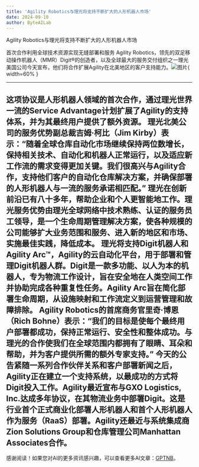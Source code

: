 ```yaml
---
title: 'Agility Robotics与理光将支持不断扩大的人形机器人市场'
date: 2024-09-10
author: ByteAILab
---
```


Agility Robotics与理光将支持不断扩大的人形机器人市场

首次合作利用全球技术资源实现无缝部署和服务
Agility Robotics，领先的双足移动操作机器人（MMR）Digit®的创造者，以及全球最大的服务交付组织之一理光美国公司今天宣布，他们将合作扩展Agility在北美地区的客户支持能力。![图片](https://ai-techpark.com/wp-content/uploads/2024/09/Agility-960x540.jpg){ width=60% }

---
这项协议是人形机器人领域的首次合作，通过理光世界一流的Service Advantage计划扩展了Agility的支持体系，并为其最终用户提供了额外资源。
理光北美公司的服务优势副总裁吉姆·柯比（Jim Kirby）表示：“随着全球仓库自动化市场继续保持两位数增长，保持相关技术、自动化和机器人正常运行，以及适应新工作流的需求变得更加关键。我们很高兴与Agility合作，支持他们客户的自动化仓库解决方案，并确保部署的人形机器人与一流的服务承诺相匹配。”
理光在创新前沿已有八十多年，帮助企业和个人更智能地工作。理光服务优势由理光全球网络中技术熟练、认证的服务员工领导，是一个生命周期管理解决方案，使各种规模的公司能够扩大业务范围和服务、进入新的地区和市场、实施最佳实践，降低成本。
理光将支持Digit机器人和Agility Arc™，Agility的云自动化平台，用于部署和管理Digit机器人群。Digit是一款多功能、以人为本的机器人，专为物流工作设计，旨在安全地在人类空间工作并协助完成各种重复性任务。Agility Arc旨在简化部署生命周期，从设施映射和工作流定义到运营管理和故障排除。
Agility Robotics的首席商务官里奇·博恩（Rich Bohne）表示：“我们的目标是使每个最终用户部署都成功，保持正常运行、安全性和整体成功。与理光的合作使我们在全球范围内都拥有了眼睛、耳朵和帮助，并为客户提供所需的额外专家支持。”
今天的公告紧随一系列合作伙伴关系和客户部署新闻之后，Agility正在建立一个支持系统，以最成功的方式将Digit投入工作。Agility最近宣布与GXO Logistics, Inc.达成多年协议，在其物流业务中部署Digit。这是行业首个正式商业化部署人形机器人和首个人形机器人作为服务（RaaS）部署。Agility还最近与系统集成商Zion Solutions Group和仓库管理公司Manhattan Associates合作。
---
感谢阅读！如果您对AI的更多资讯感兴趣，可以查看更多AI文章：[GPTNB](https://gptnb.com)。